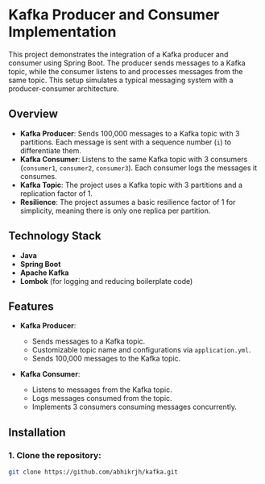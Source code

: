 # Kafka Producer and Consumer Implementation

This project demonstrates the integration of a Kafka producer and consumer using Spring Boot. The producer sends messages to a Kafka topic, while the consumer listens to and processes messages from the same topic. This setup simulates a typical messaging system with a producer-consumer architecture.

## Overview

- **Kafka Producer**: Sends 100,000 messages to a Kafka topic with 3 partitions. Each message is sent with a sequence number (`i`) to differentiate them.
- **Kafka Consumer**: Listens to the same Kafka topic with 3 consumers (`consumer1`, `consumer2`, `consumer3`). Each consumer logs the messages it consumes.
- **Kafka Topic**: The project uses a Kafka topic with 3 partitions and a replication factor of 1.
- **Resilience**: The project assumes a basic resilience factor of 1 for simplicity, meaning there is only one replica per partition.

## Technology Stack

- **Java**
- **Spring Boot**
- **Apache Kafka**
- **Lombok** (for logging and reducing boilerplate code)

## Features

- **Kafka Producer**:
  - Sends messages to a Kafka topic.
  - Customizable topic name and configurations via `application.yml`.
  - Sends 100,000 messages to the Kafka topic.

- **Kafka Consumer**:
  - Listens to messages from the Kafka topic.
  - Logs messages consumed from the topic.
  - Implements 3 consumers consuming messages concurrently.

## Installation

### 1. Clone the repository:
```bash
git clone https://github.com/abhikrjh/kafka.git
